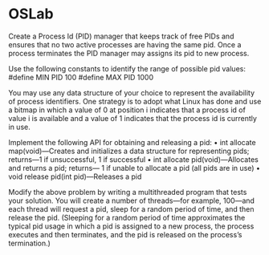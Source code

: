 # OSLab
Create a Process Id (PID) manager that keeps track of free PIDs and ensures
that no two active processes are having the same pid. Once a process terminates
the PID manager may assigns its pid to new process.

Use the following constants to identify the range of possible pid values:
#define MIN PID 100
#define MAX PID 1000

You may use any data structure of your choice to represent the availability
of process identifiers. One strategy is to adopt what Linux has done and use
a bitmap in which a value of 0 at position i indicates that a process id of
value i is available and a value of 1 indicates that the process id is currently in use.

Implement the following API for obtaining and releasing a pid:
• int allocate map(void)—Creates and initializes a data structure for representing pids;
returns—1 if unsuccessful, 1 if successful
• int allocate pid(void)—Allocates and returns a pid; returns— 1 if unable to allocate 
a pid (all pids are in use)
• void release pid(int pid)—Releases a pid 

Modify the above problem by writing a multithreaded program that tests your solution. 
You will create a number of threads—for example, 100—and each thread will request a pid,
sleep for a random period of time, and then release the pid. (Sleeping for a
random period of time approximates the typical pid usage in which a pid is assigned
to a new process, the process executes and then terminates,
and the pid is released on the process’s termination.)
